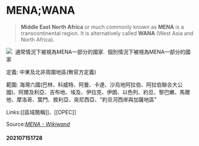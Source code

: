 # MENA;WANA

>**Middle East North Africa** or much commonly known as **MENA** is a transcontinental region. It is alternatively called **WANA** (West Asia and North Africa).

![  通常情況下被視為MENA一部分的國家.  個別情況下被視為MENA一部分的國家](https://upload.wikimedia.org/wikipedia/commons/6/63/MENA.png)

定義: 中東及北非周圍地區(無官方定義)

範圍: 海灣六國(巴林、科威特、阿曼、卡達、沙烏地阿拉伯、阿拉伯聯合大公國)、阿爾及利亞、吉布地、埃及、伊拉克、伊朗、以色列、約旦、黎巴嫩、馬爾他、摩洛哥、葉門、敘利亞、突尼西亞、"約旦河西岸與加薩地區"

Links:[[區域簡稱]]、[[OPEC]]

Source:*[MENA - Wikiwand](https://www.wikiwand.com/en/MENA)*

#### 202107151728